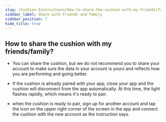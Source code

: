 ```yaml
---
slug: /Cushion-Instructions/How-to-share-the-cushion-with-my-friends/family
sidebar_label: Share with Friends and Family
sidebar_position: 7
hide_title: true
---
```


## How to share the cushion with my friends/family?

- You can share the cushion, but we do not recommend you to share your account to make sure the data in your account is yours and reflects how you are performing and going better.

- If the cushion is already paired with your app, close your app and the cushion will disconnect from the app automatically. At this time, the light flashes rapidly, which means it's ready to pair. 

- when the cushion is ready to pair, sign up for another account and tap the icon on the upper right corner of the screen in the app and connect the cushion with the new account as the instruction says.
